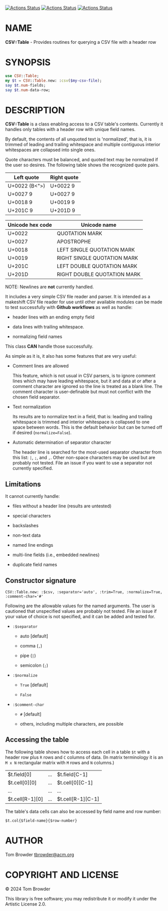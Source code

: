 [![Actions Status](https://github.com/tbrowder/CSV-Table/actions/workflows/linux.yml/badge.svg)](https://github.com/tbrowder/CSV-Table/actions) [![Actions Status](https://github.com/tbrowder/CSV-Table/actions/workflows/macos.yml/badge.svg)](https://github.com/tbrowder/CSV-Table/actions) [![Actions Status](https://github.com/tbrowder/CSV-Table/actions/workflows/windows.yml/badge.svg)](https://github.com/tbrowder/CSV-Table/actions)

NAME
====

**CSV::Table** - Provides routines for querying a CSV file with a header row

SYNOPSIS
========

```raku
use CSV::Table;
my $t = CSV::Table.new: :csv($my-csv-file);
say $t.num-fields;
say $t.num-data-row;
```

DESCRIPTION
===========

**CSV::Table** is a class enabling access to a CSV table's contents. Currently it handles only tables with a header row with unique field names. 

By default, the contents of all unquoted text is 'normalized', that is, it is trimmed of leading and trailing whitespace and multiple contiguous interior whitespaces are collapsed into single ones.

Quote characters must be balanced, and quoted text may be normalzed if the user so desires. The following table shows the recognized quote pairs.

<table class="pod-table">
<thead><tr>
<th>Left quote</th> <th>Right quote</th>
</tr></thead>
<tbody>
<tr> <td>U+0022 (B&lt;&#x0022;&gt;)</td> <td>U+0022 9</td> </tr> <tr> <td>U+0027 9</td> <td>U+0027 9</td> </tr> <tr> <td>U+0018 9</td> <td>U+0019 9</td> </tr> <tr> <td>U+201C 9</td> <td>U+201D 9</td> </tr>
</tbody>
</table>

<table class="pod-table">
<thead><tr>
<th>Unicode hex code</th> <th>Unicode name</th>
</tr></thead>
<tbody>
<tr> <td>U+0022</td> <td>QUOTATION MARK</td> </tr> <tr> <td>U+0027</td> <td>APOSTROPHE</td> </tr> <tr> <td>U+0018</td> <td>LEFT SINGLE QUOTATION MARK</td> </tr> <tr> <td>U+0019</td> <td>RIGHT SINGLE QUOTATION MARK</td> </tr> <tr> <td>U+201C</td> <td>LEFT DOUBLE QUOTATION MARK</td> </tr> <tr> <td>U+201D</td> <td>RIGHT DOUBLE QUOTATION MARK</td> </tr>
</tbody>
</table>

NOTE: Newlines are **not** currently handled. 

It includes a very simple CSV file reader and parser. It is intended as a makeshift CSV file reader for use until other available modules can be made to test successfully with **Github workflows** as well as handle:

  * header lines with an ending empty field

  * data lines with trailing whitespace.

  * normalizing field names

This class **CAN** handle those successfully.

As simple as it is, it also has some features that are very useful:

  * Comment lines are allowed

    This feature, which is not usual in CSV parsers, is to ignore comment lines which may have leading whitespace, but it and data at or after a comment character are ignored so the line is treated as a blank line. The comment character is user-definable but must not conflict with the chosen field separator.

  * Text normalization

    Its results are to normalize text in a field, that is: leading and trailing whitespace is trimmed and interior whitespace is collapsed to one space between words. This is the default behavior but can be turned off if desired (`normalize=False`).

  * Automatic determination of separator character

    The header line is searched for the most-used separator character from this list: `|`, `;`, and `,`. Other non-space characters may be used but are probably not tested. File an issue if you want to use a separator not currently specified.

Limitations
-----------

It cannot currently handle:

  * files without a header line (results are untested)

  * special characters

  * backslashes

  * non-text data

  * named line endings

  * multi-line fields (i.e., embedded newlines)

  * duplicate field names

Constructor signature
---------------------

    CSV::Table.new: :$csv, :separator='auto', :trim=True, :normalize=True, :comment-char='#'

Following are the allowable values for the named arguments. The user is cautioned that unspecified values are probably not tested. File an issue if your value of choice is not specified, and it can be added and tested for.

  * `:$separator`

    * auto [default]

    * comma (`,`)

    * pipe (`|`)

    * semicolon (`;`)

  * `:$normalize`

    * `True` [default]

    * `False`

  * `:$comment-char`

    * `#` [default]

    * others, including multiple characters, are possible

Accessing the table
-------------------

The following table shows how to access each cell in a table `$t` with a header row plus `R` rows and `C` columns of data. (In matrix terminology it is an `M x N` rectangular matrix with `M` rows and `N` columns.)

<table class="pod-table">
<tbody>
<tr> <td>$t.field[0]</td> <td>...</td> <td>$t.field[C-1]</td> </tr> <tr> <td>$t.cell[0][0]</td> <td>...</td> <td>$t.cell[0][C-1]</td> </tr> <tr> <td>...</td> <td>...</td> <td>...</td> </tr> <tr> <td>$t.cell[R-1][0]</td> <td>...</td> <td>$t.cell[R-1][C-1]</td> </tr>
</tbody>
</table>

The table's data cells can also be accessed by field name and row number:

    $t.col{$field-name}{$row-number}

AUTHOR
======

Tom Browder <tbrowder@acm.org>

COPYRIGHT AND LICENSE
=====================

© 2024 Tom Browder

This library is free software; you may redistribute it or modify it under the Artistic License 2.0.

